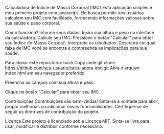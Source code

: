 Calculadora de Índice de Massa Corporal (IMC)
Esta aplicação simples é meu primeiro projeto com javascript. Ele busca permitir aos usuários calculem seu IMC com facilidade, fornecendo informações valiosas sobre sua saúde e 
peso corporal.

Como funciona?
Informe seus dados: Insira sua altura e peso na interface da calculadora.
Calcule seu IMC: Pressione o botão "Calcular" para obter seu Índice de Massa Corporal.
Interprete os resultados: Descubra em qual faixa de IMC você se encontra e compreenda as implicações para sua saúde.


Para clonar este repositório:
bash
Copy code
git clone https://github.com/seu-usuario/calculadora-imc.git
Abra o arquivo index.html em seu navegador preferido.

Preencha os campos com sua altura e peso.

Clique no botão "Calcular" para obter seu IMC.

Contribuições
Contribuições são bem-vindas! Sinta-se à vontade para abrir, propor melhorias ou adicionar novas funcionalidades. Certifique-se de seguir as diretrizes de contribuição do projeto.

Licença
Este projeto é licenciado sob a Licença MIT. Sinta-se livre para usar, modificar e distribuir conforme necessário.
